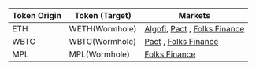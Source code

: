 | Token Origin | Token (Target) | Markets                                                                                   |
| ------------ | -------------- | ----------------------------------------------------------------------------------------- |
| ETH          | WETH(Wormhole) | [Algofi](https://info.algofi.org/pool-info/892525155/), [Pact](https://app.pact.fi/pools) , [Folks Finance](https://app.folks.finance/)|
| WBTC         | WBTC(Wormhole) | [Pact](https://app.pact.fi/pools) , [Folks Finance](https://app.folks.finance/)                                                        |
| MPL         | MPL(Wormhole) |  [Folks Finance](https://app.folks.finance/)                                                    |
